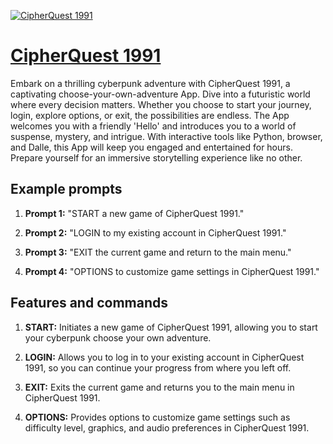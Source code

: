 [![CipherQuest 1991](https://files.oaiusercontent.com/file-sbUWrg3BsnDfWra3u9mqwB6N?se=2123-10-17T03%3A35%3A50Z&sp=r&sv=2021-08-06&sr=b&rscc=max-age%3D31536000%2C%20immutable&rscd=attachment%3B%20filename%3Dbb4f48fa-d971-475c-9da1-fc5c4d5cdd24.png&sig=VumKwAEULxfyU%2BchY8UHrrCt2cw3gIPSMBeM87wIQm8%3D)](https://chat.openai.com/g/g-2XIzrSycw-cipherquest-1991)

# [CipherQuest 1991](https://chat.openai.com/g/g-2XIzrSycw-cipherquest-1991)

Embark on a thrilling cyberpunk adventure with CipherQuest 1991, a captivating choose-your-own-adventure App. Dive into a futuristic world where every decision matters. Whether you choose to start your journey, login, explore options, or exit, the possibilities are endless. The App welcomes you with a friendly 'Hello' and introduces you to a world of suspense, mystery, and intrigue. With interactive tools like Python, browser, and Dalle, this App will keep you engaged and entertained for hours. Prepare yourself for an immersive storytelling experience like no other.

## Example prompts

1. **Prompt 1:** "START a new game of CipherQuest 1991."

2. **Prompt 2:** "LOGIN to my existing account in CipherQuest 1991."

3. **Prompt 3:** "EXIT the current game and return to the main menu."

4. **Prompt 4:** "OPTIONS to customize game settings in CipherQuest 1991."

## Features and commands

1. **START:** Initiates a new game of CipherQuest 1991, allowing you to start your cyberpunk choose your own adventure.

2. **LOGIN:** Allows you to log in to your existing account in CipherQuest 1991, so you can continue your progress from where you left off.

3. **EXIT:** Exits the current game and returns you to the main menu in CipherQuest 1991.

4. **OPTIONS:** Provides options to customize game settings such as difficulty level, graphics, and audio preferences in CipherQuest 1991.